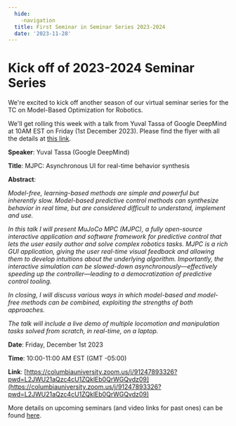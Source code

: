 ```yaml
---
  hide:
    -navigation
  title: First Seminar in Seminar Series 2023-2024
  date: '2023-11-28'
---
```


# Kick off of 2023-2024 Seminar Series

We're excited to kick off another season of our virtual seminar series for the TC on Model-Based Optimization for Robotics.

We'll get rolling this week with a talk from Yuval Tassa of Google DeepMind at 10AM EST on Friday (1st December 2023). Please find the flyer with all the details at [this link](../assets/Tassa-Abstract.pdf).

**Speaker**: Yuval Tassa (Google DeepMind)

**Title**: MJPC: Asynchronous UI for real-time behavior synthesis

**Abstract**:

*Model-free, learning-based methods are simple and powerful but inherently slow. Model-based predictive control methods can synthesize behavior in real time, but are considered difficult to understand, implement and use.*

*In this talk I will present MuJoCo MPC (MJPC), a fully open-source interactive application and software framework for predictive control that lets the user easily author and solve complex robotics tasks. MJPC is a rich GUI application, giving the user real-time visual feedback and allowing them to develop intuitions about the underlying algorithm. Importantly, the interactive simulation can be slowed-down asynchronously—effectively speeding up the controller—leading to a democratization of predictive control tooling.*

*In closing, I will discuss various ways in which model-based and model-free methods can be combined, exploiting the strengths of both approaches.*

*The talk will include a live demo of multiple locomotion and manipulation tasks solved from scratch, in real-time, on a laptop.*

**Date**: Friday, December 1st 2023

**Time**: 10:00-11:00 AM EST (GMT -05:00)

**Link**: [https://columbiauniversity.zoom.us/j/91247893326?pwd=L2JWU21aQzc4cU1ZQklEb0QrWGQvdz09](https://columbiauniversity.zoom.us/j/91247893326?pwd=L2JWU21aQzc4cU1ZQklEb0QrWGQvdz09)


More details on upcoming seminars (and video links for past ones) can be found [here](../seminars.md).

